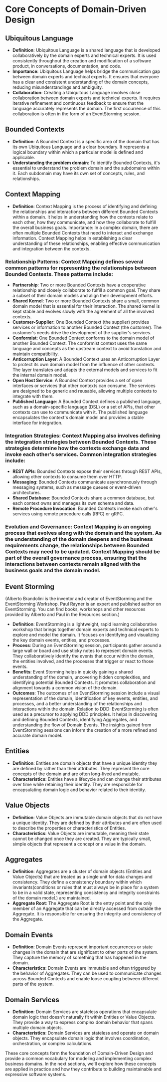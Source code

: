 # Core Concepts of Domain-Driven Design

## Ubiquitous Language
- **Definition**: Ubiquitous Language is a shared language that is developed collaboratively by the domain experts and technical experts. It is used consistently throughout the creation and modification of a software product, in conversations, documentation, and code.
- **Importance**: Ubiquitous Language helps bridge the communication gap between domain experts and techical experts. It ensures that everyone has a clear and consistent understanding of the domain concepts, reducing misunderstandings and ambiguity.
- **Collaboration**: Creating a Ubiquitous Language involves close collaboration between domain experts and technical experts. It requires iterative refinement and continuous feedback to ensure that the language accurately represents the domain. The first occurrence of this collaboration is often in the form of an EventStorming session.

## Bounded Contexts
- **Definition**: A Bounded Context is a specific area of the domain that has its own Ubiquitous Language and a clear boundary. It represents a logical boundary within which a particular model is defined and applicable.
- **Understanding the problem domain**: To identify Bounded Contexts, it's essential to understand the problem domain and the subdomains within it. Each subdomain may have its own set of concepts, rules, and relationships.

## Context Mapping
- **Definition**: Context Mapping is the process of identifying and defining the relationships and interactions between different Bounded Contexts within a domain. It helps in understanding how the contexts relate to each other, how they communicate, and how they collaborate to fulfill the overall business goals.
Importance: In a complex domain, there are often multiple Bounded Contexts that need to interact and exchange information. Context Mapping helps in establishing a clear understanding of these relationships, enabling effective communication and integration between the contexts.

### Relationship Patterns: Context Mapping defines several common patterns for representing the relationships between Bounded Contexts. These patterns include:
- **Partnership**: Two or more Bounded Contexts have a cooperative relationship and closely collaborate to fulfill a common goal. They share a subset of their domain models and align their development efforts.
- **Shared Kernel**: Two or more Bounded Contexts share a small, common domain model that is essential for their interaction. The shared kernel is kept stable and evolves slowly with the agreement of all the involved contexts.
- **Customer-Supplier**: One Bounded Context (the supplier) provides services or information to another Bounded Context (the customer). The customer's needs drive the development of the supplier's services.
- **Conformist**: One Bounded Context conforms to the domain model of another Bounded Context. The conformist context uses the same language and concepts as the upstream context to avoid translation and maintain compatibility.
- **Anticorruption Layer**: A Bounded Context uses an Anticorruption Layer to protect its own domain model from the influence of other contexts. The layer translates and adapts the external models and services to fit the internal domain model.
- **Open Host Service**: A Bounded Context provides a set of open interfaces or services that other contexts can consume. The services are designed to be generic and reusable, allowing multiple contexts to integrate with them.
- **Published Language**: A Bounded Context defines a published language, such as a domain-specific language (DSL) or a set of APIs, that other contexts can use to communicate with it. The published language encapsulates the context's domain model and provides a stable interface for integration.


### Integration Strategies: Context Mapping also involves defining the integration strategies between Bounded Contexts. These strategies determine how the contexts exchange data and invoke each other's services. Common integration strategies include:
- **REST APIs**: Bounded Contexts expose their services through REST APIs, allowing other contexts to consume them over HTTP.
- **Messaging**: Bounded Contexts communicate asynchronously through messaging systems, such as message queues or event-driven architectures.
- **Shared Database**: Bounded Contexts share a common database, but each context owns and manages its own schema and data.
- **Remote Procedure Invocation**: Bounded Contexts invoke each other's services using remote procedure calls (RPC) or gRPC.


### Evolution and Governance: Context Mapping is an ongoing process that evolves along with the domain and the system. As the understanding of the domain deepens and the business requirements change, the relationships between Bounded Contexts may need to be updated. Context Mapping should be part of the overall governance process, ensuring that the interactions between contexts remain aligned with the business goals and the domain model.

## Event Storming 
(Alberto Brandolini is the inventor and creator of EventStorming and the EventStorming Workshop. Paul Rayner is an expert and published author on EventStorming. You can find books, workshops and other resources provided by Alberto and Paul in the Resources section.)

- **Definition**: EventStorming is a lightweight, rapid learning collaborative workshop that brings together domain experts and technical experts to explore and model the domain. It focuses on identifying and visualizing the key domain events, entities, and processes.
- **Process**: During an EventStorming session, participants gather around a large wall or board and use sticky notes to represent domain events. They collaboratively identify the events that occur within the domain, the entities involved, and the processes that trigger or react to those events.
- **Benefits**: Event Storming helps in quickly gaining a shared understanding of the domain, uncovering hidden complexities, and identifying potential Bounded Contexts. It promotes collaboration and alignment towards a common vision of the domain.
- **Outcomes**: The outcomes of an EventStorming session include a visual representation of the domain, identification of key events, entities, and processes, and a better understanding of the relationships and interactions within the domain.
Relation to DDD: EventStorming is often used as a precursor to applying DDD principles. It helps in discovering and defining Bounded Contexts, identifying Aggregates, and understanding the flow of Domain Events. The insights gained from EventStorming sessions can inform the creation of a more refined and accurate domain model.

## Entities
- **Definition**: Entities are domain objects that have a unique identity they are defined by rather than their attributes. They represent the core concepts of the domain and are often long-lived and mutable.
- **Characteristics**: Entities have a lifecycle and can change their attributes over time while retaining their identity. They are responsible for encapsulating domain logic and behavior related to their identity.

## Value Objects
- **Definition**: Value Objects are immutable domain objects that do not have a unique identity. They are defined by their attributes and are often used to describe the properties or characteristics of Entities.
- **Characteristics**: Value Objects are immutable, meaning their state cannot be changed once they are created. They are typically small, simple objects that represent a concept or a value in the domain.

## Aggregates
- **Definition**: Aggregates are a cluster of domain objects (Entities and Value Objects) that are treated as a single unit for data changes and consistency. They define a consistency boundary within which invariants(conditions or rules that must always be in place for a system to be in a valid state, representing consistency and integrity constraints of the domain model.) are maintained.
- **Aggregate Root**: The Aggregate Root is the entry point and the only member of an Aggregate that can be directly accessed from outside the Aggregate. It is responsible for ensuring the integrity and consistency of the Aggregate.

## Domain Events
- **Definition**: Domain Events represent important occurrences or state changes in the domain that are significant to other parts of the system. They capture the memory of something that has happened in the domain.
- **Characteristics**: Domain Events are immutable and often triggered by the behavior of Aggregates. They can be used to communicate changes across Bounded Contexts and enable loose coupling between different parts of the system.

## Domain Services
- **Definition**: Domain Services are stateless operations that encapsulate domain logic that doesn't naturally fit within Entities or Value Objects. They provide a way to express complex domain behavior that spans multiple domain objects.
- **Characteristics**: Domain Services are stateless and operate on domain objects. They encapsulate domain logic that involves coordination, orchestration, or complex calculations.

These core concepts form the foundation of Domain-Driven Design and provide a common vocabulary for modeling and implementing complex business domains. In the next sections, we'll explore how these concepts are applied in practice and how they contribute to building maintainable and expressive software systems.
